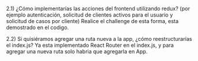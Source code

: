 2.1) ¿Cómo implementarías las acciones del frontend utilizando redux? (por
ejemplo autenticación, solicitud de clientes activos para el usuario y
solicitud de casos por cliente)
Realice el challenge de esta forma, esta demostrado en el codigo.


2.2) Si quisiéramos agregar una ruta nueva a la app, ¿cómo reestructurarías
el index.js?
Ya esta implementado React Router en el index.js, y para agregar una nueva ruta solo habria que agregarla en App.
